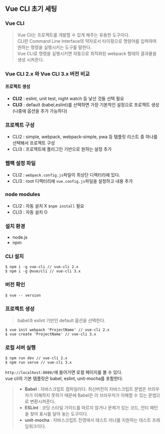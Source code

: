 ## Vue CLI 초기 세팅

### Vue CLI

> Vue Cli는 프로젝트를 개발할 수 있게 해주는 유용한 도구이다.  
> CLI란 Command Line Interface의 약자로서 타이핑으로 명령어를 입력하여 원하는 명령을 실행시키는 도구를 말한다.  
> Vue CLI로 명령을 실행시키면 자동으로 최적화된 webpack 형태의 결과물을 생성 시켜준다.

### Vue CLI 2.x 와 Vue CLI 3.x 버전 비교

#### 프로젝트 생성

- **CLI2** : eslint, unit test, night watch 등 낯선 것들 선택 필요
- **CLI3** : default (babel,eslint)를 선택하면 가장 기본적인 설정으로 프로젝트 생성(나중에 옵션을 추가 가능하다)

### 프로젝트 구성

- CLI2 : simple, webpack, webpack-simple, pwa 등 템플릿 리스트 중 하나를 선택해서 프로젝트 구성
- CLI3 : 프로젝트에 플러그인 기반으로 원하는 설정 추가

### 웹팩 설정 파일

- CLI2 : `webpack.config.js`파일이 최상단 디렉터리에 있다.
- CLI3 : root 디렉터리에 `vue.config.js`파일을 설정하고 내용 추가

### node modules

- CLI2 : 자동 설치 X `$npm install` 필요
- CLI3 : 자동 설치 O

### 설치 환경

- node.js
- npm

### CLI 설치

```shell
$ npm i -g vue-cli // vue-cli 2.x
$ npm i -g @vue/cli // vue-cli 3.x
```

### 버전 확인

```shell
$ vue -- version
```

### 프로젝트 생성

> babel과 eslint 기반인 default 옵션을 선택한다.

```shell
$ vue init webpack 'ProjectName' // vue-cli 2.x
$ vue create 'ProjectName' // vue-cli 3.x
```

### 로컬 서버 실행

```shell
$ npm run dev // vue-cli 2.x
$ npm run serve // vue-cli 3.x
```

`http://localhost:8080/`에 들어가면 로컬 페이지를 볼 수 있다.  
vue cli의 기본 템플릿은 babel, eslint, unit-mocha를 포함한다.

> - **Babel** : 자바스크립트 컴파일러다. 최신버전의 자바스크립트 문법은 브라우저가 이해하지 못하기 때문에 Babel은 이 브라우저가 이해할 수 있는 문법으로 변환시켜준다.
> - **ESLint** : 코딩 스타일 가이드를 따르지 않거나 문제가 있는 코드, 안티 패턴을 찾아 표시를 달아 놓는 도구이다.
> - **unit-mocha** : 자바스크립트 진영에서 테스트 러너를 지원하는 테스트 프레임워크이다.
